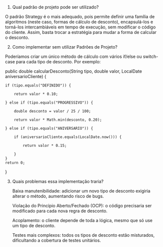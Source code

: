 1. Qual padrão de projeto pode ser utilizado?

O padrão Strategy é o mais adequado, pois permite definir uma família de algoritmos (neste caso, formas de cálculo de desconto), encapsulá-los e torná-los intercambiáveis em tempo de execução, sem modificar o código do cliente.
Assim, basta trocar a estratégia para mudar a forma de calcular o desconto.

2. Como implementar sem utilizar Padrões de Projeto?

Poderíamos criar um único método de cálculo com vários if/else ou switch-case para cada tipo de desconto. Por exemplo:

public double calcularDesconto(String tipo, double valor, LocalDate aniversarioCliente) {

    if (tipo.equals("DEFINIDO")) {
    
        return valor * 0.10;
        
    } else if (tipo.equals("PROGRESSIVO")) {
    
        double desconto = valor / 25 / 100;
        
        return valor * Math.min(desconto, 0.20);
        
    } else if (tipo.equals("ANIVERSARIO")) {
    
        if (aniversarioCliente.equals(LocalDate.now())) {
        
            return valor * 0.15;
            
        }
    }
    return 0;
}


3. Quais problemas essa implementação traria?

    Baixa manutenibilidade: adicionar um novo tipo de desconto exigiria alterar o método, aumentando risco de bugs.

    Violação do Princípio Aberto/Fechado (OCP): o código precisaria ser modificado para cada nova regra de desconto.

    Acoplamento: o cliente depende de toda a lógica, mesmo que só use um tipo de desconto.

    Testes mais complexos: todos os tipos de desconto estão misturados, dificultando a cobertura de testes unitários.

